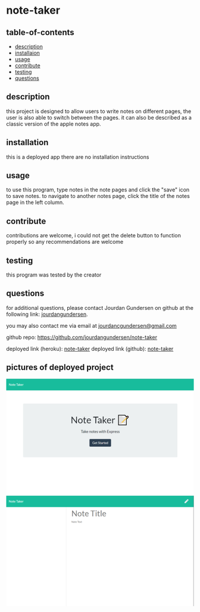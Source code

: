 # note-taker

## table-of-contents

- [description](#description)
- [installaion](#installation)
- [usage](#usage)
- [contribute](#contribute)
- [testing](#testing)
- [questions](#questions)

## description

this project is designed to allow users to write notes on different pages, the user is also able to switch between the pages. it can also be described as a classic version of the apple notes app.

## installation

this is a deployed app there are no installation instructions

## usage

to use this program, type notes in the note pages and click the "save" icon to save notes. to navigate to another notes page, click the title of the notes page in the left column.

## contribute

contributions are welcome, i could not get the delete button to function properly so any recommendations are welcome

## testing

this program was tested by the creator

## questions

for additional questions, please contact Jourdan Gundersen on github at the following link: [jourdangundersen](https://github.com/jourdangundersen).

you may also contact me via email at jourdancgundersen@gmail.com

github repo: https://github.com/jourdangundersen/note-taker

deployed link (heroku): [note-taker](https://note-taker-jcg.herokuapp.com/)
deployed link (github): [note-taker](https://jourdangundersen.github.io/note-taker/)

## pictures of deployed project

![](/public/assets/picture1.png)
![](/public/assets/picture2.png)
